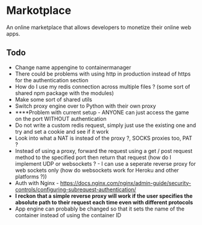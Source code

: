 # Markotplace

An online marketplace that allows developers to monetize their online web apps.

## Todo

-   Change name appengine to containermanager
-   There could be problems with using http in production instead of https for the authentication section
-   How do I use my redis connection across multiple files ? (some sort of shared npm package with the modules)
-   Make some sort of shared utils
-   Switch proxy engine over to Python with their own proxy
-   \*\*\*\*Problem with current setup - ANYONE can just access the game on the port WITHOUT authentication
-   Do not write a custom redis request, simply just use the existing one and try and set a cookie and see if it work
-   Look into what a NAT is instead of the proxy ?, SOCKS proxies too, PAT ?
-   Instead of using a proxy, forward the request using a get / post request method to the specified port then return that request (how do I implement UDP or websockets ? - I can use a seperate reverse proxy for web sockets only (how do websockets work for Heroku and other platforms ?))
-   Auth with Nginx - https://docs.nginx.com/nginx/admin-guide/security-controls/configuring-subrequest-authentication/
-   **I reckon that a simple reverse proxy will work if the user specifies the absolute path to their request each time even with different protocols**
-   App engine can probably be changed so that it sets the name of the container instead of using the container ID
